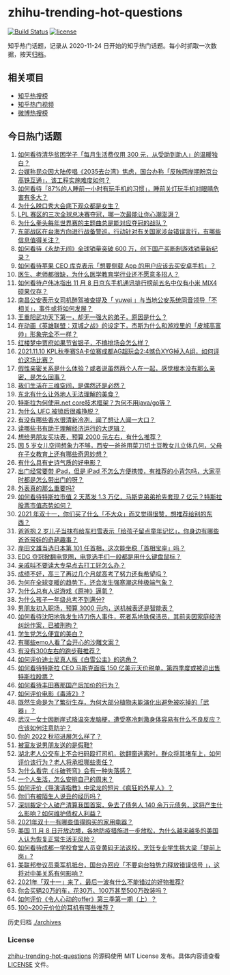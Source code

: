 # zhihu-trending-hot-questions

[![Build Status](https://github.com/justjavac/zhihu-trending-hot-questions/workflows/ci/badge.svg?branch=master)](https://github.com/justjavac/zhihu-trending-hot-questions/actions)
[![license](https://img.shields.io/github/license/justjavac/zhihu-trending-hot-questions)](https://github.com/justjavac/zhihu-trending-hot-questions/blob/master/LICENSE)

知乎热门话题，记录从 2020-11-24 日开始的知乎热门话题。每小时抓取一次数据，按天[归档](./archives)。

## 相关项目

- [知乎热搜榜](https://github.com/justjavac/zhihu-trending-top-search)
- [知乎热门视频](https://github.com/justjavac/zhihu-trending-hot-video)
- [微博热搜榜](https://github.com/justjavac/weibo-trending-hot-search)

## 今日热门话题

<!-- BEGIN -->
<!-- 最后更新时间 Thu Nov 11 2021 04:19:31 GMT+0800 (China Standard Time) -->

1. [如何看待清华贫困学子「每月生活费仅用 300 元，从受助到助人」的温暖独白？](https://www.zhihu.com/question/497645498)
1. [台媒称民众因大陆传唱《2035去台湾》焦虑，国台办称「反映两岸期盼京台高铁互通」，该工程实施难度如何？](https://www.zhihu.com/question/497892822)
1. [如何看待「87%的人睡前一小时有玩手机的习惯」，睡前关灯玩手机对眼睛危害有多大？](https://www.zhihu.com/question/497790850)
1. [为什么脱口秀大会底下观众都是女生？](https://www.zhihu.com/question/422249342)
1. [LPL 赛区的三次全球总决赛夺冠，哪一次最能让你心潮澎湃？](https://www.zhihu.com/question/497686312)
1. [为什么拳头每年世界赛的主题曲总是能对应夺冠的战队？](https://www.zhihu.com/question/497151950)
1. [东部战区在台海方向进行战备警巡，行动针对有关国家涉台错误言行，有哪些信息值得关注？](https://www.zhihu.com/question/497799445)
1. [如何看待《永劫无间》全球销量突破 600 万，创下国产买断制游戏销量新纪录？](https://www.zhihu.com/question/497850027)
1. [如何看待苹果 CEO 库克表示「想要侧载 App 的用户应该去买安卓手机」？](https://www.zhihu.com/question/497826875)
1. [医生、老师都很缺，为什么医学教育学行业还不愿意多招人？](https://www.zhihu.com/question/455946878)
1. [如何看待卢伟冰指出 11 月 8 日京东手机通讯排行榜前五名中仅有小米 MIX4 硕果仅存？](https://www.zhihu.com/question/497576599)
1. [南昌公安表示女司机醉驾被查提及「 yuwei 」与当地公安系统同音领导「不相关」，事件或将如何发展？](https://www.zhihu.com/question/497750821)
1. [王重阳武功天下第一，却无一强大的弟子，原因是什么？](https://www.zhihu.com/question/497249711)
1. [在动画《英雄联盟：双城之战》的设定下，杰斯为什么和游戏里的「皮城高富帅」形象完全不一样？](https://www.zhihu.com/question/497418856)
1. [红楼梦中贾府如果节省银子，不搞排场会怎么样？](https://www.zhihu.com/question/496567576)
1. [2021.11.10 KPL秋季赛SA卡位赛成都AG超玩会2:4憾负XYG掉入A组，如何评价这场比赛？](https://www.zhihu.com/question/498025921)
1. [假性亲密关系是什么体验？或者说虽然两个人在一起，感觉根本没有那么亲密，是怎么回事？](https://www.zhihu.com/question/34599589)
1. [我们生活在三维空间，是偶然还是必然？](https://www.zhihu.com/question/324086314)
1. [东北有什么让外地人无法理解的美食？](https://www.zhihu.com/question/495869938)
1. [特斯拉为何使用.net core技术框架？为何不用java/go等？](https://www.zhihu.com/question/496204534)
1. [为什么 UFC 被锁后很难挣脱？](https://www.zhihu.com/question/495635455)
1. [有没有哪些香水很清新冷冽，闻了想让人闻一大口？](https://www.zhihu.com/question/356302285)
1. [读哪些书有助于理解经济运行的大逻辑？](https://www.zhihu.com/question/490028022)
1. [想给男朋友买块表，预算 2000 元左右，有什么推荐？](https://www.zhihu.com/question/495923843)
1. [因 5 岁女儿空间想象力不够，西安一爸爸用菜刀切土豆教女儿立体几何，父母在子女教育上还有哪些奇思妙想？](https://www.zhihu.com/question/497739011)
1. [有什么具有史诗气质的好电影？](https://www.zhihu.com/question/22972783)
1. [出门经常要带 iPad，但是 iPad 不怎么方便携带，有推荐的小背包吗，大家平时都是怎么带出门的呀？](https://www.zhihu.com/question/470048203)
1. [外表真的那么重要吗?](https://www.zhihu.com/question/496468773)
1. [如何看待特斯拉市值 2 天蒸发 1.3 万亿，马斯克弟弟抢先套现 7 亿元？特斯拉股票市值态势如何？](https://www.zhihu.com/question/497826244)
1. [2021 年双十一，你们买了什么「不大众」而又觉得很赞，想推荐给别的东西？](https://www.zhihu.com/question/495981194)
1. [爸爸抱 2 岁儿子当抹布给车扫雪表示「给孩子留点童年记忆」，你身边有哪些爸爸带娃的奇葩趣事？](https://www.zhihu.com/question/497641054)
1. [岸田文雄当选日本第 101 任首相，这次能坐稳「首相宝座」吗？](https://www.zhihu.com/question/497853060)
1. [EDG 夺冠掀翻电竞圈，电竞选手们一般都是用什么键盘鼠标？](https://www.zhihu.com/question/497690383)
1. [亲戚叫不要读大专早点去打工好怎么办？](https://www.zhihu.com/question/486286306)
1. [成绩不好，高三了再过几个月就高考了努力还有希望吗？](https://www.zhihu.com/question/497438388)
1. [为何在全球变暖的趋势下，还会发生强寒潮这种极端气象？](https://www.zhihu.com/question/497579076)
1. [为什么总有人说游戏《原神》逼氪？](https://www.zhihu.com/question/477285803)
1. [为什么孩子一年级总考不到满分?](https://www.zhihu.com/question/497482912)
1. [男朋友初入职场，预算 3000 元内，送机械表还是智能表？](https://www.zhihu.com/question/497138328)
1. [如何看待沈阳地铁发生持刀伤人事件，死者系地铁保洁员，其前夫因家庭经济纠纷作案，已被刑拘？](https://www.zhihu.com/question/497823556)
1. [学生党怎么便宜的美白？](https://www.zhihu.com/question/458344278)
1. [有哪些emo人看了会开心的沙雕文案？](https://www.zhihu.com/question/496219065)
1. [有没有300左右的跑步鞋推荐？](https://www.zhihu.com/question/323980568)
1. [如何评价迪士尼真人版《白雪公主》的选角？](https://www.zhihu.com/question/467159753)
1. [如何看待特斯拉 CEO 马斯克面临 150 亿美元天价税单，第四季度或被迫出售特斯拉股票？](https://www.zhihu.com/question/497386772)
1. [如何看待丰田赛那国产后加价的行为？](https://www.zhihu.com/question/495758444)
1. [如何评价电影《毒液2》?](https://www.zhihu.com/question/392094164)
1. [既然生命是为了繁衍生存，为何大部分植物未能演化出避免被吃掉的「武器」？](https://www.zhihu.com/question/496813164)
1. [武汉一女士因断崖式降温突发脑梗，遭受寒冷刺激身体容易有什么不良反应？应该如何注意防护？](https://www.zhihu.com/question/497575528)
1. [你的 2022 秋招进展怎么样了？](https://www.zhihu.com/question/351714717)
1. [被室友说男朋友送的是假鞋?](https://www.zhihu.com/question/496322545)
1. [湖北老人公交车上不会扫码殴打司机，欲翻窗逃离时，群众将其堵车上，如何评价该行为？老人将承担哪些责任？](https://www.zhihu.com/question/497419455)
1. [为什么看完《斗破苍穹》会有一种失落感？](https://www.zhihu.com/question/475636293)
1. [一个人生活，怎么安排自己的周末？](https://www.zhihu.com/question/472571818)
1. [如何评价《导演请指教》中梁龙的短片《疯狂的外星人》？](https://www.zhihu.com/question/497154954)
1. [你们有被陌生人说丑的经历吗？](https://www.zhihu.com/question/372007829)
1. [深圳裁定个人破产清算我国首案，免去了债务人 140 余万元债务，这将产生什么影响？如何维护债权人利益？](https://www.zhihu.com/question/497758426)
1. [2021年双十一有哪些值得购买的家用电器？](https://www.zhihu.com/question/490700720)
1. [美国 11 月 8 日开放边境，各地防疫措施进一步放松，为什么越来越多的美国人认为恢复正常生活无风险？](https://www.zhihu.com/question/497839798)
1. [如何看待成都一学校食堂人员变黄码无法返校，烹饪专业学生挑大梁「提前上岗」?](https://www.zhihu.com/question/497227203)
1. [美联邦参议员乘军机抵台，国台办回应「不要向台独势力释放错误信号 」，这将对中美关系有何影响？](https://www.zhihu.com/question/497861896)
1. [2021年「双十一」来了，最后一波有什么不能错过的好物推荐?](https://www.zhihu.com/question/497729785)
1. [你会买辆20万的车，花30万、100万甚至500万改装吗？](https://www.zhihu.com/question/497676543)
1. [如何评价《令人心动的offer》第三季第一期（上）？](https://www.zhihu.com/question/497812610)
1. [100~200元价位的耳机有哪些推荐？](https://www.zhihu.com/question/23785527)

<!-- END -->

历史归档 [./archives](./archives)

### License

[zhihu-trending-hot-questions](https://github.com/justjavac/zhihu-trending-hot-questions)
的源码使用 MIT License 发布。具体内容请查看 [LICENSE](./LICENSE) 文件。
